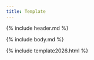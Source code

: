 ```yaml
---
title: Template
---
```


{% include header.md %}

{% include body.md %}

{% include template2026.html %}
